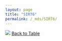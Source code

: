 ```yaml
---
layout: page
title: "SIRT6"
permalink: /_mds/SIRT6/
---
```


![](../../alns_9.28.22/aln_5HSAA098484_0.943.png?raw=true
)
[Back to Table](../../display)
